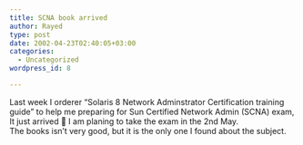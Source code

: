 ```yaml
---
title: SCNA book arrived
author: Rayed
type: post
date: 2002-04-23T02:40:05+03:00
categories:
  - Uncategorized
wordpress_id: 8

---
```

<div style="clear:both;"></div>
<p>Last week I orderer &#8220;Solaris 8 Network Adminstrator Certification training guide&#8221; to help me preparing for Sun Certified Network Admin (SCNA) exam, It just arrived 🙂 I am planing to take the exam in the 2nd May.<br />The books isn&#8217;t very good, but it is the only one I found about the subject.</p>
<div style="clear:both; padding-bottom: 0.25em;"></div>
